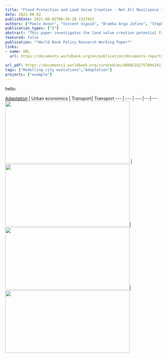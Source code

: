 ```yaml
---
title: "Flood Protection and Land Value Creation - Not All Resilience Investments Are Created Equal"
date: 2021-08-02
publishDate: 2021-08-02T08:36:28.133745Z
authors: ["Paolo Avner", "Vincent Viguié", "Bramka Arga Jafino", "Stéphane Hallegatte"]
publication_types: ["2"]
abstract: "This paper investigates the land value creation potential from flood mitigation investments in a theoretical and applied setting, using the urban area of Buenos Aires as a case study. It contributes to the literature on the wider economic benefits of government interventions and the dividends of resilience investments. Using a simple urban economics framework that represents land and housing markets, it finds that not all flood mitigation interventions display the same potential for land value creation: where land is more valuable (city centers for example), the benefits of resilience are higher. The paper also provides ranges for land value creation potential from the flood mitigation works in Buenos Aires under various model specifications. Although the estimates vary largely depending on model parameters and specifications, in many cases the land value creation would be sufficient to justify the investments. This result is robust even in the closed city configuration with conservative flood damage estimates, providing that the parameters remain reasonably close to the values obtained from the calibration. Finally, acknowledging that fully calibrating and running an urban simulation model is data greedy and time intensive— even a simple model as proposed here— this research also proposes reduced form expressions that can provide approximations for land value creation from flood mitigation investments and can be used in operational contexts."
featured: false
publication: "*World Bank Policy Research Working Paper*"
links:
- name: URL
  url: https://documents.worldbank.org/en/publication/documents-reports/documentdetail/489851627570942811/flood-protection-and-land-value-creation-not-all-resilience-investments-are-created-equal
  
url_pdf: https://documents1.worldbank.org/curated/en/489851627570942811/pdf/Flood-Protection-and-Land-Value-Creation-Not-All-Resilience-Investments-Are-Created-Equal.pdf
tags: ["Modelling city evolutions","Adaptation"]
projects: ["example"]
---
```


hello:

[Adaptation](/tag/adaptation/)             |  Urban economics | Transport| Transport
--- | --- | --- |---|---
[<img src="http://localhost:4321/publication/2021/avner-2021-flood-protection-land/featured_hu7fba9da1679ce4a56c592454604cb9c1_117457_720x0_resize_q75_lanczos.jpg"  width="400" height="200" />](https://www.google.fr)  |  [<img src="http://localhost:4321/publication/2021/avner-2021-flood-protection-land/featured_hu7fba9da1679ce4a56c592454604cb9c1_117457_720x0_resize_q75_lanczos.jpg"  width="400" height="200" />](https://www.lemonde.fr)|[<img src="http://localhost:4321/publication/2021/avner-2021-flood-protection-land/featured_hu7fba9da1679ce4a56c592454604cb9c1_117457_720x0_resize_q75_lanczos.jpg"  width="400" height="200" />](https://www.lemonde.fr)|[<img src="http://localhost:4321/publication/2021/avner-2021-flood-protection-land/featured_hu7fba9da1679ce4a56c592454604cb9c1_117457_720x0_resize_q75_lanczos.jpg"  width="400" height="200" />](https://www.lemonde.fr)

